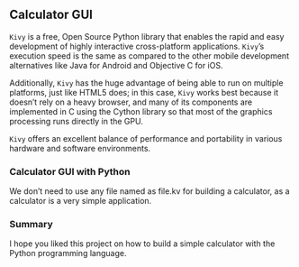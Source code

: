 ## Calculator GUI

`Kivy` is a free, Open Source Python library that enables the rapid and easy development of highly interactive cross-platform applications. `Kivy`’s execution speed is the same as compared to the other mobile development alternatives like Java for Android and Objective C for iOS.

Additionally, `Kivy` has the huge advantage of being able to run on multiple platforms, just like HTML5 does; in this case, `Kivy` works best because it doesn’t rely on a heavy browser, and many of its components are implemented in C using the Cython library so that most of the graphics processing runs directly in the GPU.

`Kivy` offers an excellent balance of performance and portability in various hardware and software environments.

### Calculator GUI with Python

We don’t need to use any file named as file.kv for building a calculator, as a calculator is a very simple application.

### Summary

I hope you liked this project on how to build a simple calculator with the Python programming language.